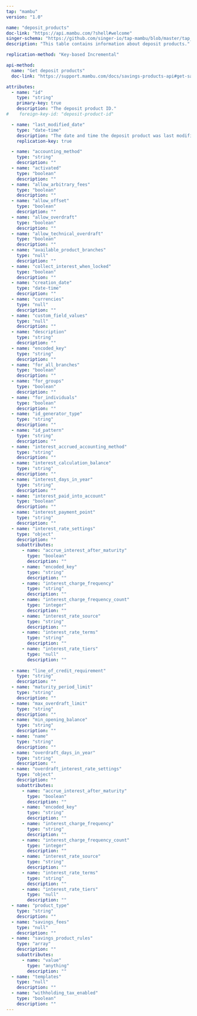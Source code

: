 ```yaml
---
tap: "mambu"
version: "1.0"

name: "deposit_products"
doc-link: "https://api.mambu.com/?shell#welcome"
singer-schema: "https://github.com/singer-io/tap-mambu/blob/master/tap_mambu/schemas/deposit_products.json"
description: "This table contains information about deposit products."

replication-method: "Key-based Incremental"

api-method:
  name: "Get deposit products"
  doc-link: "https://support.mambu.com/docs/savings-products-api#get-savings-products"

attributes:
  - name: "id"
    type: "string"
    primary-key: true
    description: "The deposit product ID."
#    foreign-key-id: "deposit-product-id"

  - name: "last_modified_date"
    type: "date-time"
    description: "The date and time the deposit product was last modified."
    replication-key: true

  - name: "accounting_method"
    type: "string"
    description: ""
  - name: "activated"
    type: "boolean"
    description: ""
  - name: "allow_arbitrary_fees"
    type: "boolean"
    description: ""
  - name: "allow_offset"
    type: "boolean"
    description: ""
  - name: "allow_overdraft"
    type: "boolean"
    description: ""
  - name: "allow_technical_overdraft"
    type: "boolean"
    description: ""
  - name: "available_product_branches"
    type: "null"
    description: ""
  - name: "collect_interest_when_locked"
    type: "boolean"
    description: ""
  - name: "creation_date"
    type: "date-time"
    description: ""
  - name: "currencies"
    type: "null"
    description: ""
  - name: "custom_field_values"
    type: "null"
    description: ""
  - name: "description"
    type: "string"
    description: ""
  - name: "encoded_key"
    type: "string"
    description: ""
  - name: "for_all_branches"
    type: "boolean"
    description: ""
  - name: "for_groups"
    type: "boolean"
    description: ""
  - name: "for_individuals"
    type: "boolean"
    description: ""
  - name: "id_generator_type"
    type: "string"
    description: ""
  - name: "id_pattern"
    type: "string"
    description: ""
  - name: "interest_accrued_accounting_method"
    type: "string"
    description: ""
  - name: "interest_calculation_balance"
    type: "string"
    description: ""
  - name: "interest_days_in_year"
    type: "string"
    description: ""
  - name: "interest_paid_into_account"
    type: "boolean"
    description: ""
  - name: "interest_payment_point"
    type: "string"
    description: ""
  - name: "interest_rate_settings"
    type: "object"
    description: ""
    subattributes:
      - name: "accrue_interest_after_maturity"
        type: "boolean"
        description: ""
      - name: "encoded_key"
        type: "string"
        description: ""
      - name: "interest_charge_frequency"
        type: "string"
        description: ""
      - name: "interest_charge_frequency_count"
        type: "integer"
        description: ""
      - name: "interest_rate_source"
        type: "string"
        description: ""
      - name: "interest_rate_terms"
        type: "string"
        description: ""
      - name: "interest_rate_tiers"
        type: "null"
        description: ""
  
  - name: "line_of_credit_requirement"
    type: "string"
    description: ""
  - name: "maturity_period_limit"
    type: "string"
    description: ""
  - name: "max_overdraft_limit"
    type: "string"
    description: ""
  - name: "min_opening_balance"
    type: "string"
    description: ""
  - name: "name"
    type: "string"
    description: ""
  - name: "overdraft_days_in_year"
    type: "string"
    description: ""
  - name: "overdraft_interest_rate_settings"
    type: "object"
    description: ""
    subattributes:
      - name: "accrue_interest_after_maturity"
        type: "boolean"
        description: ""
      - name: "encoded_key"
        type: "string"
        description: ""
      - name: "interest_charge_frequency"
        type: "string"
        description: ""
      - name: "interest_charge_frequency_count"
        type: "integer"
        description: ""
      - name: "interest_rate_source"
        type: "string"
        description: ""
      - name: "interest_rate_terms"
        type: "string"
        description: ""
      - name: "interest_rate_tiers"
        type: "null"
        description: ""
  - name: "product_type"
    type: "string"
    description: ""
  - name: "savings_fees"
    type: "null"
    description: ""
  - name: "savings_product_rules"
    type: "array"
    description: ""
    subattributes:
      - name: "value"
        type: "anything"
        description: ""
  - name: "templates"
    type: "null"
    description: ""
  - name: "withholding_tax_enabled"
    type: "boolean"
    description: ""
---
```

